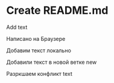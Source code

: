 # Create README.md

Add text

Написано на Браузере

Добавим текст локально

Добавили текст в новой ветке new

Разркшаем конфликт text

